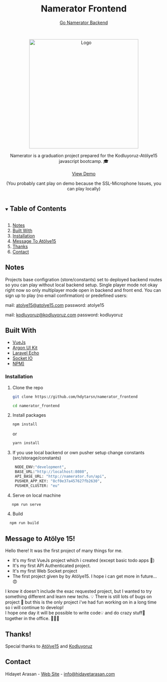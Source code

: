 <h1 align="center">Namerator Frontend</h1>

<p align="center">
<a href="https://github.com/hdytarsn/namerator_backend">Go Namerator Backend</a>
    </p>

<!-- PROJECT LOGO -->
<br />
<p align="center">
  <a href="https://github.com/hdytarsn/namerator_frontend">
    <img src="http://game.namerator.fun/img/logo/logo-bk.png" alt="Logo" width="350">
  </a>
  <p align="center">
Namerator is a graduation project prepared for the Kodluyoruz-Atölye15 javascript bootcamp. 🎓
    <br />
    <br />
    <a href="http://game.namerator.fun/">View Demo</a>
      <br>
        <p align="center">(You probably cant play on demo because the SSL-Microphone Issues, you can play locally)</p>
  </p>
</p>


<details open="open">
  <summary><h2 style="display: inline-block">Table of Contents</h2></summary>
  <ol>
    <li><a href="#notes">Notes</a></li>
    <li><a href="#built-with">Built With</a></li>
    <li><a href="#installation">Installation</a></li>
    <li><a href="#message-to-atölye-15">Message To Atölye15</a></li>
    <li><a href="#thanks">Thanks</a></li>
    <li><a href="#contact">Contact</a></li>
  </ol>
</details>


## Notes

Projects base configration (store/constants) set to deployed backend routes so you can play without local backend setup.
Single player mode not okay right now so only multiplayer mode open in backend and front end.
You can sign up to play (no email confirmation) or predefined users:

mail: atolye15@atolye15.com
password: atolye15

mail: kodluyoruz@kodluyoruz.com
password: kodluyoruz


## Built With

* [VueJs](https://vuejs.org/)
* [Argon UI Kit](https://github.com/creativetimofficial/vue-argon-design-system)
* [Laravel Echo](https://github.com/laravel/echo)
* [Socket IO](https://socket.io/)
* [NPM)](https://www.npmjs.com/)

### Installation

1. Clone the repo
   ```sh
   git clone https://github.com/hdytarsn/namerator_frontend
   ```
    ```sh
    cd namerator_frontend
   ```
2. Install packages
   ```sh
   npm install
   ```
   or
    ```sh
   yarn install
   ```
3. If you use local backend or own pusher setup change constants (src/storage/constants)
   ```sh
    NODE_ENV:"development",
    BASE_URL:"http://localhost:8080",
    API_BASE_URL: "http://namerator.fun/api",
    PUSHER_APP_KEY: "8cf0e37a457627fb2630",
    PUSHER_CLUSTER: "eu"
   ```
 
4. Serve on local machine
 ```sh
    npm run serve
   ```
4. Build
 ```sh
   npm run build
   ```


## Message to Atölye 15!

Hello there! 
It was the first project of many things for me.
<ul>
<li>It's my first VueJs project which i created (except basic todo apps 🤪)</li>
<li>It's my first API Authenticated project.</li>
<li>It's my first Web Socket project</li>
<li>The first project given by by Atölye15. I hope i can get more in future... 😍</li>
</ul>
I know it doesn't include the exac requested project, but I wanted to try something different and learn new techs. 💡
There is still lots of bugs on project 🤫 but this is the only project i've had fun working on in a long time so i will continue to develop!
<br>
I hope one day it will be possible to write code💡 and do crazy stuff🤘 together in the office. 🤝🤝🤝

## Thanks!
Special thanks to [Atölye15](https://www.atolye15.com) and [Kodluyoruz](https://www.kodluyoruz.org) 


## Contact
Hidayet Arasan - [Web Site](https://hidayetarasan.com) - info@hidayetarasan.com
